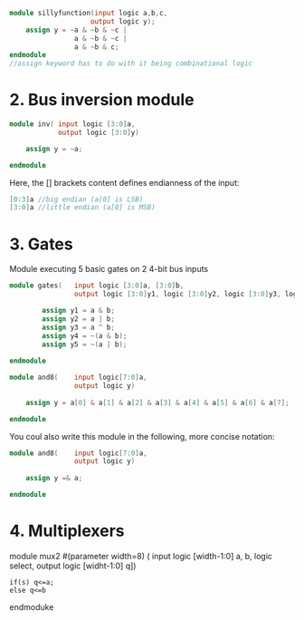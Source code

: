 ```verilog
module sillyfunction(input logic a,b,c,
                    output logic y);
    assign y = ~a & ~b & ~c |
                a & ~b & ~c |
                a & ~b & c;
endmodule
//assign keyword has to do with it being combinational logic
```

# 2. Bus inversion module

```verilog
module inv( input logic [3:0]a,
            output logic [3:0]y)

    assign y = ~a;

endmodule
```

Here, the [] brackets content defines endianness of the input:
```verilog
[0:3]a //big endian (a[0] is LSB)
[3:0]a //little endian (a[0] is MSB)
```

# 3. Gates
Module executing 5 basic gates on 2 4-bit bus inputs

```verilog
module gates(   input logic [3:0]a, [3:0]b,
                output logic [3:0]y1, logic [3:0]y2, logic [3:0]y3, logic[3:0]y4, logic[3:0]y5)

        assign y1 = a & b;
        assign y2 = a | b;
        assign y3 = a ^ b;
        assign y4 = ~(a & b);
        assign y5 = ~(a | b);
    
endmodule
```
```verilog
module and8(    input logic[7:0]a,
                output logic y)
        
    assign y = a[0] & a[1] & a[2] & a[3] & a[4] & a[5] & a[6] & a[7];

endmodule
```

You coul also write this module in the following, more concise notation:
```verilog
module and8(    input logic[7:0]a,
                output logic y)
        
    assign y =& a;

endmodule
```

# 4. Multiplexers

module mux2
    #(parameter width=8)
    (   input logic [width-1:0] a, b, logic select,
        output logic [widht-1:0] q])

    if(s) q<=a;
    else q<=b

endmoduke
